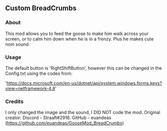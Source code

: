## Custom BreadCrumbs

### About
This mod allows you to feed the goose to make him walk across your screen, or to calm him down when he is in a frenzy. Plus he makes cute nom sound.

### Usage
The default button is 'RightShiftButton', however this can be changed in the Config.txt using the codes from: 

'https://docs.microsoft.com/en-us/dotnet/api/system.windows.forms.keys?view=netframework-4.8'

### Credits
I only changed the image and the sound, I DID NOT code the mod.
Original creator:
    Discord - Straaft#2916.
    GitHub  - euandeas (https://github.com/euandeas/GooseMod_BreadCrumbs)
